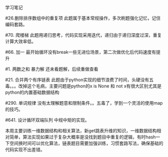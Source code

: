 学习笔记

#26.删除排序数组中的重复项 此题属于基本常规操作，多次刷题强化记忆，记住编码套路。

#70. 爬楼梯 此题用递归思考，代码实现采用迭代，递归由于递归深度过深，重复计算大效率低。

#66. 加一 最开始循环没有break一些无进位场景，第二次做优化后代码速度有提升

#1. 两数之和 暴力解 还未看题解，后续重做查看

#21. 合并两个有序链表 此题由于python实现的细节浪费了时间，头硬没有五毒。。。改掉这个毛病，主要问题是python的x is None 和 not x有很大区别尤其是python的内置基础数据结构

#290. 单词规律 没有太理解题意和限制条件。。五毒了，学到一个灵活的使用map的技巧。

#641. 设计循环双端队列 中规中矩的实现。

本周主要训练一维数据结构和相关算法，新get跳表升维的知识，一维数据结构相对简单，算法实现如果过于复杂大概率是没找到题目中重复的逻辑，有时hash一下空间换时间可以优化算法，链表题目需要加强训练，习惯套路写法，确保基础的代码实现不出差错。
